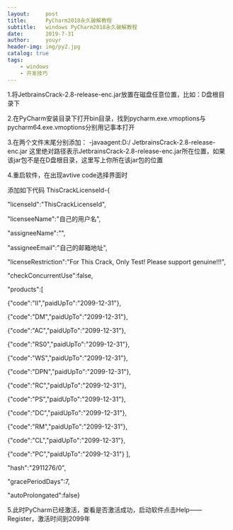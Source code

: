 ```yaml
---
layout:     post
title:      PyCharm2018永久破解教程
subtitle:   windows PyCharm2018永久破解教程
date:       2019-7-31
author:     youyr
header-img: img/py2.jpg
catalog: true
tags:
    - windows
    - 开发技巧
---
```


1.将JetbrainsCrack-2.8-release-enc.jar放置在磁盘任意位置，比如：D盘根目录下


2.在PyCharm安装目录下打开bin目录，找到pycharm.exe.vmoptions与pycharm64.exe.vmoptions分别用记事本打开


3.在两个文件末尾分别添加：
-javaagent:D:/ JetbrainsCrack-2.8-release-enc.jar
这里绝对路径表示JetbrainsCrack-2.8-release-enc.jar所在位置，如果该jar包不是在D盘根目录，这里写上你所在该jar包的位置


4.重启软件，在出现avtive code选择界面时

添加如下代码
ThisCrackLicenseId-{

"licenseId":"ThisCrackLicenseId",

"licenseeName":"自己的用户名",

"assigneeName":"",

"assigneeEmail":"自己的邮箱地址",

"licenseRestriction":"For This Crack, Only Test! Please support genuine!!!",

"checkConcurrentUse":false,

"products":[

{"code":"II","paidUpTo":"2099-12-31"},

{"code":"DM","paidUpTo":"2099-12-31"},

{"code":"AC","paidUpTo":"2099-12-31"},

{"code":"RS0","paidUpTo":"2099-12-31"},

{"code":"WS","paidUpTo":"2099-12-31"},

{"code":"DPN","paidUpTo":"2099-12-31"},

{"code":"RC","paidUpTo":"2099-12-31"},

{"code":"PS","paidUpTo":"2099-12-31"},

{"code":"DC","paidUpTo":"2099-12-31"},

{"code":"RM","paidUpTo":"2099-12-31"},

{"code":"CL","paidUpTo":"2099-12-31"},

{"code":"PC","paidUpTo":"2099-12-31"}
],

"hash":"2911276/0",

"gracePeriodDays":7,

"autoProlongated":false}

5.此时PyCharm已经激活，查看是否激活成功，启动软件点击Help——Register，激活时间到2099年

